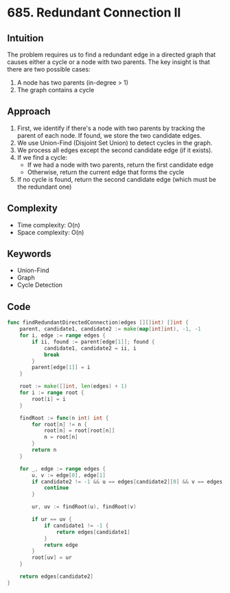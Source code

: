 # 685. Redundant Connection II

## Intuition

The problem requires us to find a redundant edge in a directed graph that causes either a cycle or a node with two parents. The key insight is that there are two possible cases:

1. A node has two parents (in-degree > 1)
2. The graph contains a cycle

## Approach

1. First, we identify if there's a node with two parents by tracking the parent of each node. If found, we store the two candidate edges.
2. We use Union-Find (Disjoint Set Union) to detect cycles in the graph.
3. We process all edges except the second candidate edge (if it exists).
4. If we find a cycle:
    - If we had a node with two parents, return the first candidate edge
    - Otherwise, return the current edge that forms the cycle
5. If no cycle is found, return the second candidate edge (which must be the redundant one)

## Complexity

- Time complexity: O(n)
- Space complexity: O(n)

## Keywords

- Union-Find
- Graph
- Cycle Detection

## Code

```go
func findRedundantDirectedConnection(edges [][]int) []int {
    parent, candidate1, candidate2 := make(map[int]int), -1, -1
    for i, edge := range edges {
        if ii, found := parent[edge[1]]; found {
            candidate1, candidate2 = ii, i
            break
        }
        parent[edge[1]] = i
    }

    root := make([]int, len(edges) + 1)
    for i := range root {
        root[i] = i
    }

    findRoot := func(n int) int {
        for root[n] != n {
            root[n] = root[root[n]]
            n = root[n]
        }
        return n
    }

    for _, edge := range edges {
        u, v := edge[0], edge[1]
        if candidate2 != -1 && u == edges[candidate2][0] && v == edges[candidate2][1] {
            continue
        }

        ur, uv := findRoot(u), findRoot(v)

        if ur == uv {
            if candidate1 != -1 {
                return edges[candidate1]
            }
            return edge
        }
        root[uv] = ur
    }

    return edges[candidate2]
}
```
